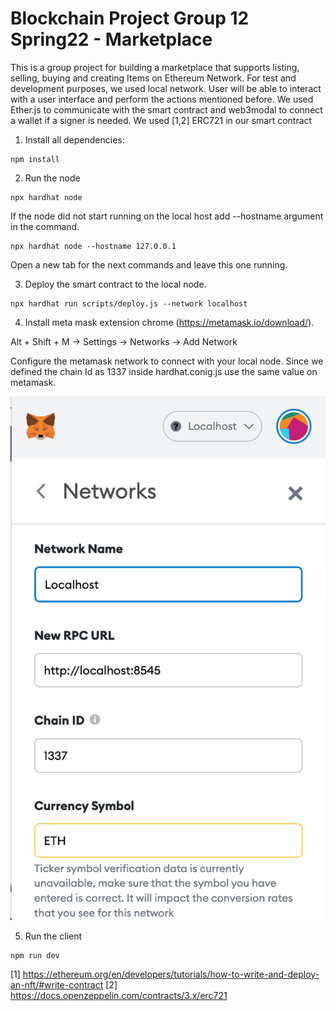 # Blockchain Project Group 12 Spring22 - Marketplace

This is a group project for building a marketplace that supports listing, selling, buying and creating Items on Ethereum Network. For test and development purposes, we used local network. User will be able to interact with a user interface and perform the actions mentioned before. We used Ether.js to communicate with the smart contract and web3modal to connect a wallet if a signer is needed. We used [1,2] ERC721 in our smart contract

1. Install all dependencies:

```shell
npm install
```

2. Run the node

```shell
npx hardhat node
```

If the node did not start running on the local host add --hostname argument in the command.

```shell
npx hardhat node --hostname 127.0.0.1
```

Open a new tab for the next commands and leave this one running.

3. Deploy the smart contract to the local node.

```shell
npx hardhat run scripts/deploy.js --network localhost
```


4. Install meta mask extension chrome (https://metamask.io/download/).

Alt + Shift + M -> Settings -> Networks -> Add Network

Configure the metamask network to connect with your local node. Since we defined the chain Id as 1337 inside hardhat.conig.js use the same value on metamask.

![alt metamask](./images/metamask-network.png)

5. Run the client

```shell
npm run dev
```

[1] https://ethereum.org/en/developers/tutorials/how-to-write-and-deploy-an-nft/#write-contract
[2] https://docs.openzeppelin.com/contracts/3.x/erc721